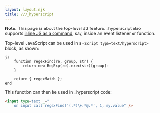 ```yaml
---
layout: layout.njk
title: ///_hyperscript
---
```


**Note:** This page is about the top-level JS feature. \_hyperscript also supports [inline JS as a command](/commands/js/), say, inside an event listener or function.

Top-level JavaScript can be used in a `<script type=text/hyperscript>` block, as shown:

```
js
    function regexFind(re, group, str) {
        return new RegExp(re).exec(str)[group];
    }

    return { regexMatch };
end
```

This function can then be used in \_hyperscript code:

```html
<input type=text _="
    on input call regexFind('(.*)\+.*@.*', 1, my.value" />
```
